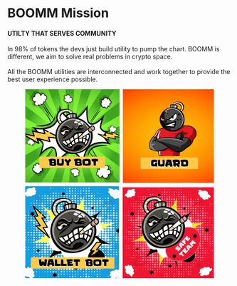 # BOOMM Mission

#### UTILTY THAT SERVES COMMUNITY

In 98% of tokens the devs just build utility to pump the chart. BOOMM is different, we aim to solve real problems in crypto space.\
\
All the BOOMM utilities are interconnected and work together to provide the best user experience possible.



<figure><img src="../.gitbook/assets/01-2.png" alt=""><figcaption></figcaption></figure>
